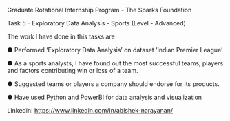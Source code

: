 Graduate Rotational Internship Program - The Sparks Foundation

Task 5 - Exploratory Data Analysis - Sports (Level - Advanced)

The work I have done in this tasks are

● Performed ‘Exploratory Data Analysis’ on dataset ‘Indian Premier League’

● As a sports analysts, I have found out the most successful teams, players and factors
contributing win or loss of a team.

● Suggested teams or players a company should endorse for its products.

● Have used Python and PowerBI for data analysis and visualization

Linkedin: https://www.linkedin.com/in/abishek-narayanan/